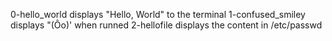 0-hello_world displays "Hello, World" to the terminal
1-confused_smiley displays "(Ôo)' when runned
2-hellofile displays the content in /etc/passwd
